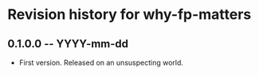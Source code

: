 # Revision history for why-fp-matters

## 0.1.0.0 -- YYYY-mm-dd

* First version. Released on an unsuspecting world.
